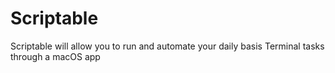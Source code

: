 # Scriptable
Scriptable will allow you to run and automate your daily basis Terminal tasks through a macOS app

